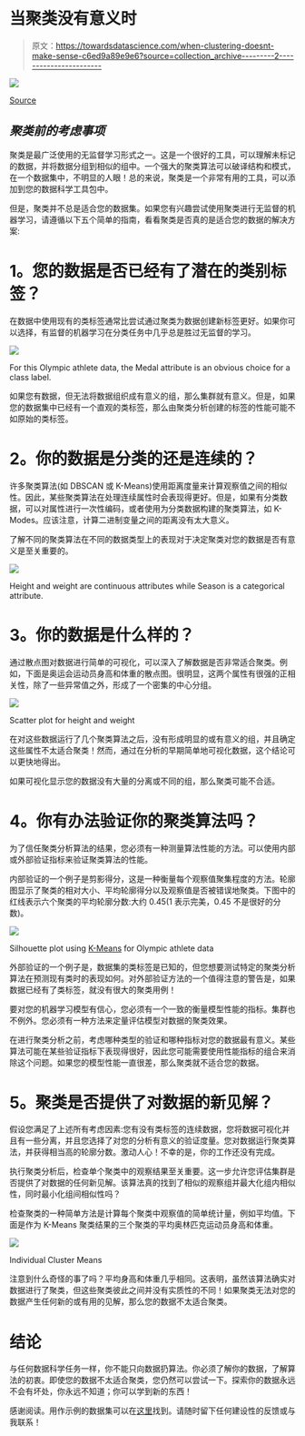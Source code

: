 # 当聚类没有意义时

> 原文：<https://towardsdatascience.com/when-clustering-doesnt-make-sense-c6ed9a89e9e6?source=collection_archive---------2----------------------->

![](img/37fa4bfe634dab88b8b5111a3b7a282d.png)

[Source](https://pixabay.com/illustrations/space-science-fiction-cosmos-911785/)

## *聚类前的考虑事项*

聚类是最广泛使用的无监督学习形式之一。这是一个很好的工具，可以理解未标记的数据，并将数据分组到相似的组中。一个强大的聚类算法可以破译结构和模式，在一个数据集中，不明显的人眼！总的来说，聚类是一个非常有用的工具，可以添加到您的数据科学工具包中。

但是，聚类并不总是适合您的数据集。如果您有兴趣尝试使用聚类进行无监督的机器学习，请遵循以下五个简单的指南，看看聚类是否真的是适合您的数据的解决方案:

# **1。您的数据是否已经有了潜在的类别标签？**

在数据中使用现有的类标签通常比尝试通过聚类为数据创建新标签更好。如果你可以选择，有监督的机器学习在分类任务中几乎总是胜过无监督的学习。

![](img/1dcbb263cbb4f612489125eadf77ce93.png)

For this Olympic athlete data, the Medal attribute is an obvious choice for a class label.

如果您有数据，但无法将数据组织成有意义的组，那么集群就有意义。但是，如果您的数据集中已经有一个直观的类标签，那么由聚类分析创建的标签的性能可能不如原始的类标签。

# **2。你的数据是分类的还是连续的？**

许多聚类算法(如 DBSCAN 或 K-Means)使用距离度量来计算观察值之间的相似性。因此，某些聚类算法在处理连续属性时会表现得更好。但是，如果有分类数据，可以对属性进行一次性编码，或者使用为分类数据构建的聚类算法，如 K-Modes。应该注意，计算二进制变量之间的距离没有太大意义。

了解不同的聚类算法在不同的数据类型上的表现对于决定聚类对您的数据是否有意义是至关重要的。

![](img/eb12716b2fe9980da7ed8f5618bad5e4.png)

Height and weight are continuous attributes while Season is a categorical attribute.

# **3。你的数据是什么样的？**

通过散点图对数据进行简单的可视化，可以深入了解数据是否非常适合聚类。例如，下面是奥运会运动员身高和体重的散点图。很明显，这两个属性有很强的正相关性，除了一些异常值之外，形成了一个密集的中心分组。

![](img/efb8522d985cd19929e8793436de1792.png)

Scatter plot for height and weight

在对这些数据运行了几个聚类算法之后，没有形成明显的或有意义的组，并且确定这些属性不太适合聚类！然而，通过在分析的早期简单地可视化数据，这个结论可以更快地得出。

如果可视化显示您的数据没有大量的分离或不同的组，那么聚类可能不合适。

# **4。你有办法验证你的聚类算法吗？**

为了信任聚类分析算法的结果，您必须有一种测量算法性能的方法。可以使用内部或外部验证指标来验证聚类算法的性能。

内部验证的一个例子是剪影得分，这是一种衡量每个观察值聚集程度的方法。轮廓图显示了聚类的相对大小、平均轮廓得分以及观察值是否被错误地聚类。下图中的红线表示六个聚类的平均轮廓分数:大约 0.45(1 表示完美，0.45 不是很好的分数)。

![](img/aff2daa43702be23371b49aff82ddbb5.png)

Silhouette plot using [K-Means](https://scikit-learn.org/stable/auto_examples/cluster/plot_kmeans_silhouette_analysis.html#sphx-glr-auto-examples-cluster-plot-kmeans-silhouette-analysis-py) for Olympic athlete data

外部验证的一个例子是，数据集的类标签是已知的，但您想要测试特定的聚类分析算法在预测现有类时的表现如何。对外部验证方法的一个值得注意的警告是，如果数据已经有了类标签，就没有很大的聚类用例！

要对您的机器学习模型有信心，您必须有一个一致的衡量模型性能的指标。集群也不例外。您必须有一种方法来定量评估模型对数据的聚类效果。

在进行聚类分析之前，考虑哪种类型的验证和哪种指标对您的数据最有意义。某些算法可能在某些验证指标下表现得很好，因此您可能需要使用性能指标的组合来消除这个问题。如果您的模型性能一直很差，那么聚类就不适合您的数据。

# **5。聚类是否提供了对数据的新见解？**

假设您满足了上述所有考虑因素:您有没有类标签的连续数据，您将数据可视化并且有一些分离，并且您选择了对您的分析有意义的验证度量。您对数据运行聚类算法，并获得相当高的轮廓分数。激动人心！不幸的是，你的工作还没有完成。

执行聚类分析后，检查单个聚类中的观察结果至关重要。这一步允许您评估集群是否提供了对数据的任何新见解。该算法真的找到了相似的观察组并最大化组内相似性，同时最小化组间相似性吗？

检查聚类的一种简单方法是计算每个聚类中观察值的简单统计量，例如平均值。下面是作为 K-Means 聚类结果的三个聚类的平均奥林匹克运动员身高和体重。

![](img/aa2c6f4baeae68106fa822bfd57b657d.png)

Individual Cluster Means

注意到什么奇怪的事了吗？平均身高和体重几乎相同。这表明，虽然该算法确实对数据进行了聚类，但这些聚类彼此之间并没有实质性的不同！如果聚类无法对您的数据产生任何新的或有用的见解，那么您的数据不太适合聚类。

# **结论**

与任何数据科学任务一样，你不能只向数据扔算法。你必须了解你的数据，了解算法的初衷。即使您的数据不太适合聚类，您仍然可以尝试一下。探索你的数据永远不会有坏处，你永远不知道；你可以学到新的东西！

感谢阅读。用作示例的数据集可以在[这里](https://www.kaggle.com/heesoo37/120-years-of-olympic-history-athletes-and-results)找到。请随时留下任何建设性的反馈或与我联系！